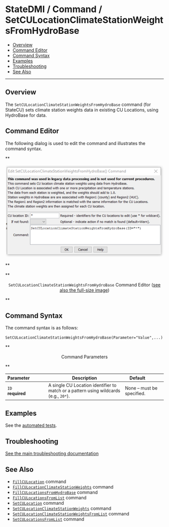 # StateDMI / Command / SetCULocationClimateStationWeightsFromHydroBase #

* [Overview](#overview)
* [Command Editor](#command-editor)
* [Command Syntax](#command-syntax)
* [Examples](#examples)
* [Troubleshooting](#troubleshooting)
* [See Also](#see-also)

-------------------------

## Overview ##

The `SetCULocationClimateStationWeightsFromHydroBase` command (for StateCU)
sets climate station weights data in existing CU Locations, using HydroBase for data.

## Command Editor ##

The following dialog is used to edit the command and illustrates the command syntax.

**<p style="text-align: center;">
![SetCULocationClimateStationWeightsFromHydroBase command editor](SetCULocationClimateStationWeightsFromHydroBase.png)
</p>**

**<p style="text-align: center;">
`SetCULocationClimateStationWeightsFromHydroBase` Command Editor (<a href="../SetCULocationClimateStationWeightsFromHydroBase.png">see also the full-size image</a>)
</p>**

## Command Syntax ##

The command syntax is as follows:

```text
SetCULocationClimateStationWeightsFromHydroBase(Parameter="Value",...)
```
**<p style="text-align: center;">
Command Parameters
</p>**

| **Parameter**&nbsp;&nbsp;&nbsp;&nbsp;&nbsp;&nbsp;&nbsp;&nbsp;&nbsp;&nbsp;&nbsp;&nbsp; | **Description** | **Default**&nbsp;&nbsp;&nbsp;&nbsp;&nbsp;&nbsp;&nbsp;&nbsp;&nbsp;&nbsp; |
| --------------|-----------------|----------------- |
| `ID`<br>**required** | A single CU Location identifier to match or a pattern using wildcards (e.g., `20*`). | None – must be specified. |

## Examples ##

See the [automated tests](https://github.com/OpenCDSS/cdss-app-statedmi-test/tree/master/test/regression/commands/SetCULocationClimateStationWeightsFromHydroBase).

## Troubleshooting ##

[See the main troubleshooting documentation](../../troubleshooting/troubleshooting.md)

## See Also ##

* [`FillCULocation`](../FillCULocation/FillCULocation.md) command
* [`FillCULocationClimateStationWeights`](../FillCULocationClimateStationWeights/FillCULocationClimateStationWeights.md) command
* [`FillCULocationsFromHydroBase`](../FillCULocationsFromHydroBase/FillCULocationsFromHydroBase.md) command
* [`FillCULocationsFromList`](../FillCULocationsFromList/FillCULocationsFromList.md) command
* [`SetCULocation`](../SetCULocation/SetCULocation.md) command
* [`SetCULocationClimateStationWeights`](../SetCULocationClimateStationWeights/SetCULocationClimateStationWeights.md) command
* [`SetCULocationClimateStationWeightsFromList`](../SetCULocationClimateStationWeightsFromList/SetCULocationClimateStationWeightsFromList.md) command
* [`SetCULocationsFromList`](../SetCULocationsFromList/SetCULocationsFromList.md) command
